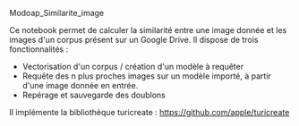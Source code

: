 Modoap_Similarite_image

Ce notebook permet de calculer la similarité entre une image donnée et les images d'un corpus présent sur un Google Drive. Il dispose de trois fonctionnalités :

- Vectorisation d'un corpus / création d'un modèle à requêter
- Requête des n plus proches images sur un modèle importé, à partir d'une image donnée en entrée.
- Repérage et sauvegarde des doublons

Il implémente la bibliothèque turicreate : https://github.com/apple/turicreate
